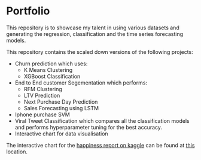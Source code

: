 # Portfolio

This repository is to showcase my talent in using various datasets and generating the regression, classification and the time series forecasting models.
 
This repository contains the scaled down versions of the following projects: 
- Churn prediction which uses:
    - K Means Clustering
    - XGBoost Classification
- End to End customer Segementation which performs:
    - RFM Clustering
    - LTV Prediction
    - Next Purchase Day Prediction
    - Sales Forecasting using LSTM
- Iphone purchase SVM
- Viral Tweet Classification which compares all the classification models and performs hyperparameter tuning for the best accuracy.
- Interactive chart for data visualisation

The interactive chart for the [happiness report on kaggle](https://www.kaggle.com/ajaypalsinghlo/world-happiness-report-2021) can be found at [this](https://happiness-report-interactive.herokuapp.com/bokeh_app) location.
